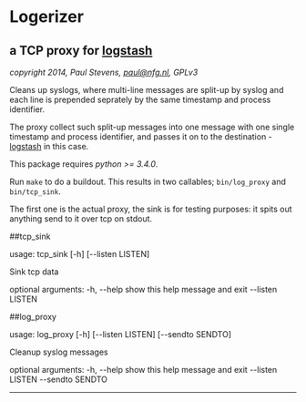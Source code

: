 # Logerizer

## a TCP proxy for [logstash](http://logstash.net "Logstash: open source log management")

_copyright 2014, Paul Stevens, paul@nfg.nl, GPLv3_


Cleans up syslogs, where multi-line messages are split-up by syslog and each
line is prepended seprately by the same timestamp and process identifier.

The proxy collect such split-up messages into one message with one single
timestamp and process identifier, and passes it on to the destination -
[logstash](http://logstash.net "Logstash: open source log management") in this
case.

This package requires *python >= 3.4.0*.

Run `make` to do a buildout. This results in two callables; `bin/log_proxy` and
`bin/tcp_sink`.

The first one is the actual proxy, the sink is for testing purposes: it spits
out anything send to it over tcp on stdout.

##tcp_sink

usage: tcp_sink [-h] [--listen LISTEN]

Sink tcp data

optional arguments:
  -h, --help       show this help message and exit
  --listen LISTEN

##log_proxy

usage: log_proxy [-h] [--listen LISTEN] [--sendto SENDTO]

Cleanup syslog messages

optional arguments:
  -h, --help       show this help message and exit
  --listen LISTEN
  --sendto SENDTO


---
